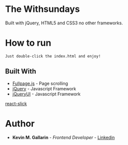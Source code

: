 # The Withsundays

Built with jQuery, HTML5 and CSS3 no other frameworks. 

# How to run

```
Just double-click the index.html and enjoy!
```

## Built With

* [Fullpage.js](https://github.com/alvarotrigo/fullPage.js/) - Page scrolling
* [jQuery](https://jquery.com/) - Javascript Framework
* [jQueryUI](https://jqueryui.com/) - Javascript Framework


[react-slick](https://github.com/akiran/react-slick)

# Author

* **Kevin M. Gallarin** - *Frontend Developer* - [Linkedin](https://www.linkedin.com/in/kmgallarin/)

